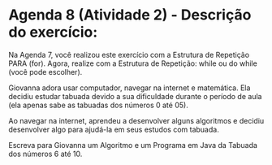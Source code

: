 # Agenda 8 (Atividade 2) - Descrição do exercício:

Na Agenda 7, você realizou este exercício com a Estrutura de Repetição PARA (for). Agora, realize com a Estrutura de Repetição: while ou do while (você pode escolher).

Giovanna adora usar computador, navegar na internet e matemática. Ela decidiu estudar tabuada devido a sua dificuldade durante o período de aula (ela apenas sabe as tabuadas dos números 0 até 05). 

Ao navegar na internet, aprendeu a desenvolver alguns algoritmos e decidiu desenvolver algo para ajudá-la em seus estudos com tabuada.

Escreva para Giovanna um Algoritmo e um Programa em Java da Tabuada dos números 6 até 10.

